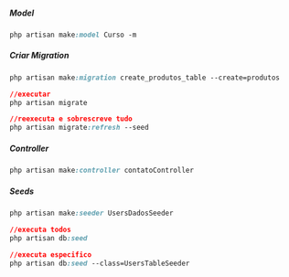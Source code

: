 ##### Model
```css
php artisan make:model Curso -m
```

##### Criar Migration
```css
php artisan make:migration create_produtos_table --create=produtos
```


```css
//executar
php artisan migrate

//reexecuta e sobrescreve tudo
php artisan migrate:refresh --seed
```

##### Controller
```css
php artisan make:controller contatoController
```

##### Seeds
```css
php artisan make:seeder UsersDadosSeeder

//executa todos
php artisan db:seed

//executa especifico
php artisan db:seed --class=UsersTableSeeder
```